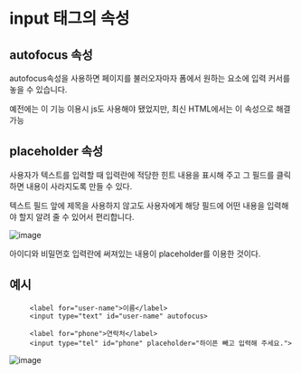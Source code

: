 input 태그의 속성
===

autofocus 속성
---

autofocus속성을 사용하면 페이지를 불러오자마자 폼에서 원하는 요소에 입력 커서를 놓을 수 있습니다.

예전에는 이 기능 이용시 js도 사용해야 됐었지만, 최신 HTML에서는 이 속성으로 해결가능


placeholder 속성
---

사용자가 텍스트를 입력할 때 입력란에 적당한 힌트 내용을 표시해 주고 그 필드를 클릭하면 내용이 사라지도록 만들 수 있다.

텍스트 필드 앞에 제목을 사용하지 않고도 사용자에게 해당 필드에 어떤 내용을 입력해야 할지 알려 줄 수 있어서 편리합니다.

![image](https://github.com/user-attachments/assets/8ba18b6e-d82e-43a7-b155-c63e991fa32d)

아이디와 비밀먼호 입력란에 써져있는 내용이 placeholder를 이용한 것이다.

예시
---

         <label for="user-name">이름</label>
         <input type="text" id="user-name" autofocus>

         <label for="phone">연락처</label>
         <input type="tel" id="phone" placeholder="하이픈 빼고 입력해 주세요.">


![image](https://github.com/user-attachments/assets/2e656411-3b65-4888-bda6-72c6c3b5671e)





